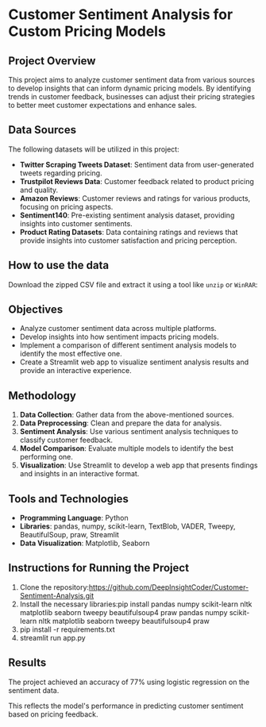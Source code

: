 # Customer Sentiment Analysis for Custom Pricing Models

## Project Overview
This project aims to analyze customer sentiment data from various sources to develop insights that can inform dynamic pricing models. By identifying trends in customer feedback, businesses can adjust their pricing strategies to better meet customer expectations and enhance sales.

## Data Sources
The following datasets will be utilized in this project:
- **Twitter Scraping Tweets Dataset**: Sentiment data from user-generated tweets regarding pricing.
- **Trustpilot Reviews Data**: Customer feedback related to product pricing and quality.
- **Amazon Reviews**: Customer reviews and ratings for various products, focusing on pricing aspects.
- **Sentiment140**: Pre-existing sentiment analysis dataset, providing insights into customer sentiments.
- **Product Rating Datasets**: Data containing ratings and reviews that provide insights into customer satisfaction and pricing perception.
  
## How to use the data

Download the zipped CSV file and extract it using a tool like `unzip` or `WinRAR`:
## Objectives

- Analyze customer sentiment data across multiple platforms.
- Develop insights into how sentiment impacts pricing models.
- Implement a comparison of different sentiment analysis models to identify the most effective one.
- Create a Streamlit web app to visualize sentiment analysis results and provide an interactive experience.

## Methodology
1. **Data Collection**: Gather data from the above-mentioned sources.
2. **Data Preprocessing**: Clean and prepare the data for analysis.
3. **Sentiment Analysis**: Use various sentiment analysis techniques to classify customer feedback.
4. **Model Comparison**: Evaluate multiple models to identify the best performing one.
5. **Visualization**: Use Streamlit to develop a web app that presents findings and insights in an interactive format.

## Tools and Technologies
- **Programming Language**: Python
- **Libraries**: pandas, numpy, scikit-learn, TextBlob, VADER, Tweepy, BeautifulSoup, praw, Streamlit
- **Data Visualization**: Matplotlib, Seaborn

## Instructions for Running the Project
1. Clone the repository:https://github.com/DeepInsightCoder/Customer-Sentiment-Analysis.git
2. Install the necessary libraries:pip install pandas numpy scikit-learn nltk matplotlib seaborn tweepy beautifulsoup4 praw
pandas
numpy
scikit-learn
nltk
matplotlib
seaborn
tweepy
beautifulsoup4
praw
3. pip install -r requirements.txt
4. streamlit run app.py


## Results
The project achieved an accuracy of 77% using logistic regression on the sentiment data.

This reflects the model's performance in predicting customer sentiment based on pricing feedback.








